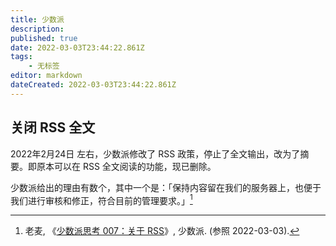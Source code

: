 ```yaml
---
title: 少数派
description:
published: true
date: 2022-03-03T23:44:22.861Z
tags:
    - 无标签
editor: markdown
dateCreated: 2022-03-03T23:44:22.861Z
---
```


## 关闭 RSS 全文

2022年2月24日 左右，少数派修改了 RSS 政策，停止了全文输出，改为了摘要。即原本可以在 RSS 全文阅读的功能，现已删除。

少数派给出的理由有数个，其中一个是：「保持内容留在我们的服务器上，也便于我们进行审核和修正，符合目前的管理要求。」[^7163]

[^7163]: 老麦, 《[少数派思考 007：关于 RSS](https://sspai.com/post/71637)》, 少数派. (参照 2022-03-03).
